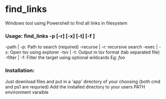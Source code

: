 # find_links
Windows tool using Powershell to find all links in filesystem

### Usage: find_links -p <path> [-r] [-x] [-t] [-f <filter>]
-path | -p: Path to search (required)
-recurse | -r: recursive search
-exec | -x: Open tsv using explorer
-tsv | -t: Output in tsv format (tab separated file)
-filter | -f: Filter the target using optional wildcards Eg: *foo*
  

### Installation:
Just download files and put in a 'app' directory of your choosing (both cmd and ps1 are requried)
Add the installed directory to your users PATH environment varaible
